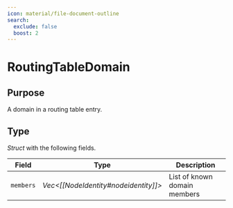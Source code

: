 ```yaml
---
icon: material/file-document-outline
search:
  exclude: false
  boost: 2
---
```


# RoutingTableDomain

## Purpose

A domain in a routing table entry.

## Type

*Struct* with the following fields.

| Field     | Type                       | Description                  |
|-----------|----------------------------|------------------------------|
| `members` | *Vec\<[[NodeIdentity#nodeidentity]]\>* | List of known domain members |
